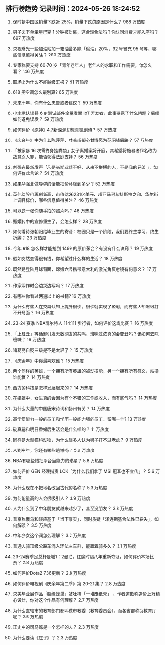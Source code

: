 
## 排行榜趋势 记录时间：2024-05-26 18:24:52
  
  1. 保时捷中国区销量下跌近 25%，销量下跌的原因是什么？ 988 万热度
    
  2. 男子未下单坐星巴克 1 分钟被劝离，这合理合法吗？你认同消费才能入座吗？ 697 万热度
    
  3. 央视曝光一些加油站加一箱油最多能「偷油」20%，92 号冒充 95 号等，哪些信息值得关注？ 289 万热度
    
  4. 专家称要支持 60-70 岁「青年老年人」老年人的求职和工作需要，你怎么看？ 146 万热度
    
  5. 职场上为什么不能越级汇报？ 91 万热度
    
  6. 618 买空调怎么最划算? 65 万热度
    
  7. 未来十年，你有什么忠告或者建议？ 59 万热度
    
  8. 小米承认误将 6 封测试邮件全量发至 IoT 开发者，此事暴露了什么问题？后续如何避免误发？ 59 万热度
    
  9. 如何评价《原神》4.7新深渊幻想真镜剧诗？ 57 万热度
    
  10. 《庆余年》中为什么陈萍萍、林若甫都心甘情愿为范闲铺后路？ 57 万热度
    
  11. 「被家暴 16 次需终身挂粪袋」女子离婚案将开庭，其希望将施暴者罪名改为故意杀人罪，能否获得法庭支持？ 56 万热度
    
  12. 刘强东最新发声「凡是长期业绩不好，从来不拼搏的人，不是我的兄弟 」，如何评价此言论？ 54 万热度
    
  13. 如果华强北做导弹的话能把价格降到多少？ 52 万热度
    
  14. 英伟达股价再创新高，市值达26231亿美元，超亚马逊与特斯拉之和，华尔街上调目标价，哪些信息值得关注？ 46 万热度
    
  15. 可以送一张你随手拍的照片吗？ 46 万热度
    
  16. 甄嬛传中的宜修重生了，会怎么样？ 28 万热度
    
  17. 如何看待张朝阳给毕业生的寄语：校园只是一个阶段，我们要终生学习、终生折腾？ 23 万热度
    
  18. 今年 618 怎么样才能抢到 1499 的原价茅台？有没有什么诀窍？ 19 万热度
    
  19. 假如突然变得很有钱，你希望过什么样的生活？ 18 万热度
    
  20. 既然是登陆月球背面，嫦娥六号携带意大利的激光角反射镜有何意义？ 17 万热度
    
  21. 作家写作时会边哭边写吗？ 17 万热度
    
  22. 有哪些你看过两遍以上的书籍? 16 万热度
    
  23. 为什么有些人在交易认知上提升很快，很快就实现了盈利，而有些人却迟迟打不开局面？ 16 万热度
    
  24. 23-24 赛季 NBA凯尔特人 114:111 步行者，如何评价这场比赛？ 16 万热度
    
  25. 「上班丑」等话题引发无数网友的共鸣，班味过浓真的会变丑吗？该如何去除班味？ 16 万热度
    
  26. 诸葛亮自贬三级是不是太轻了？ 15 万热度
    
  27. 《庆余年》中你最喜欢谁？ 15 万热度
    
  28. 两个同样的英雄，一个拥有所有英雄的被动技能，另一个拥有所有符文，站撸谁能赢？ 14 万热度
    
  29. 西方的科技是怎样发展起来的？ 14 万热度
    
  30. 在婚姻中，女生真的会因为有个不错的工作或收入，而有底气吗？ 14 万热度
    
  31. 为什么大量的中国唐宋诗词和扬州有关？ 14 万热度
    
  32. 高学历能力一般的员工和学历一般能力强的员工，留哪一个? 13 万热度
    
  33. 碇真嗣和明日香婚后生活会是什么样的？ 11 万热度
    
  34. 同样是大型猫科动物，为什么很多人认为狮子打不过老虎？ 9 万热度
    
  35. 人到中年，你还有哪些遗憾吗？ 5.9 万热度
    
  36. NBA有哪些错把平台当能力的球星？ 5.8 万热度
    
  37. 如何评价 GEN 经理指责 LCK「为什么我们拿了 MSI 冠军也不宣传」？ 5.6 万热度
    
  38. 为什么现在不把地名改回古代的名称？ 5.3 万热度
    
  39. 为何能量高的人会很吸引人？ 3.9 万热度
    
  40. 人为什么到了中年朋友就越来越少了，甚至没朋友？ 3.8 万热度
    
  41. 普京称俄乌和谈应基于「当下事实」，同时质疑「泽连斯基合法性已丧失」，如何解读？ 3.5 万热度
    
  42. 中年少女这个词怎么理解？ 3.2 万热度
    
  43. 普通人骑顶级公路车混入环法主车群，能跟着骑多久？ 3.1 万热度
    
  44. 23-24赛季足总杯曼城1：2曼联，红魔时隔八年重新夺冠，如何评价本场比赛？ 2.8 万热度
    
  45. 如何评价Dota2 7.36更新？ 2.8 万热度
    
  46. 如何评价电视剧《庆余年第二季》第 20-21 集？ 2.8 万热度
    
  47. 央美毕业展作品「超级蜂巢」被吐槽「一堆废纸壳」 ，作者道歉称造价上万精心设计，你对这个作品有何理解？ 2.7 万热度
    
  48. 为什么直辖市的教育部门都叫做市教委（教育委员会），而各省都称为教育厅呢？ 2.5 万热度
    
  49. 正史中的司马懿是一个怎样的人？ 2.3 万热度
    
  50. 为什么要读《庄子》？ 2.3 万热度
    